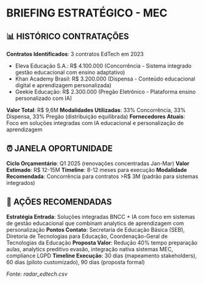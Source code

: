# BRIEFING ESTRATÉGICO - MEC

## 📊 HISTÓRICO CONTRATAÇÕES
**Contratos Identificados**: 3 contratos EdTech em 2023
- Eleva Educação S.A.: R$ 4.100.000 (Concorrência - Sistema integrado gestão educacional com ensino adaptativo)
- Khan Academy Brasil: R$ 3.200.000 (Dispensa - Conteúdo educacional digital e aprendizagem personalizada)
- Geekie Educação: R$ 2.300.000 (Pregão Eletrônico - Plataforma ensino personalizado com IA)

**Valor Total**: R$ 9,6M
**Modalidades Utilizadas**: 33% Concorrência, 33% Dispensa, 33% Pregão (distribuição equilibrada)
**Fornecedores Atuais**: Foco em soluções integradas com IA educacional e personalização de aprendizagem

## ⏰ JANELA OPORTUNIDADE
**Ciclo Orçamentário**: Q1 2025 (renovações concentradas Jan-Mar)
**Valor Estimado**: R$ 12-15M
**Timeline**: 8-12 meses para execução
**Modalidade Recomendada**: Concorrência para contratos >R$ 3M (padrão para sistemas integrados)

## 🎯 AÇÕES RECOMENDADAS
**Estratégia Entrada**: Soluções integradas BNCC + IA com foco em sistemas de gestão educacional que combinam analytics de aprendizagem com personalização
**Pontos Contato**: Secretaria de Educação Básica (SEB), Diretoria de Tecnologias para Educação, Coordenação-Geral de Tecnologias da Educação
**Proposta Valor**: Redução 40% tempo preparação aulas, analytics preditivo evasão, integração nativa sistemas MEC, compliance LGPD
**Timeline Execução**: 30 dias (mapeamento stakeholders), 60 dias (piloto customizado), 90 dias (proposta formal)

*Fonte: radar_edtech.csv*
